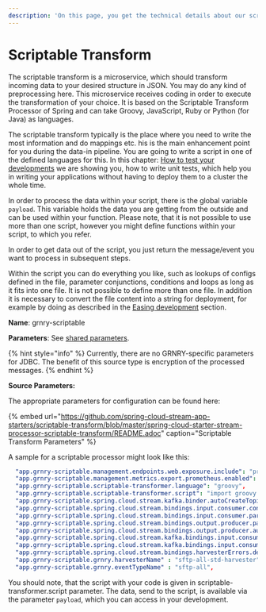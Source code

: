 ```yaml
---
description: 'On this page, you get the technical details about our scriptable transform.'
---
```


# Scriptable Transform

The scriptable transform is a microservice, which should transform incoming data to your desired structure in JSON. You may do any kind of preprocessing here. This microservice receives coding in order to execute the transformation of your choice. It is based on the Scriptable Transform Processor of Spring and can take Groovy, JavaScript, Ruby or Python \(for Java\) as languages.

The scriptable transform typically is the place where you need to write the most information and do mappings etc. his is the main enhancement point for you during the data-in pipeline. You are going to write a script in one of the defined languages for this. In this chapter: [How to test your developments](../../../learning-grnry-1/data-in/how-to-unit-test-your-developments.md) we are showing you, how to write unit tests, which help you in writing your applications without having to deploy them to a cluster the whole time. 

In order to process the data within your script, there is the global variable `payload`. This variable holds the data you are getting from the outside and can be used within your function. Please note, that it is not possible to use more than one script, however you might define functions within your script, to which you refer.

In order to get data out of the script, you just return the message/event you want to process in subsequent steps.

Within the script you can do everything you like, such as lookups of configs defined in the file, parameter conjunctions, conditions and loops as long as it fits into one file. It is not possible to define more than one file. In addition it is necessary to convert the file content into a string for deployment, for example by doing as described in the [Easing development](../../../learning-grnry-1/data-in/easing-development.md) section.

**Name**: grnry-scriptable

**Parameters**: See [shared parameters](grnry-components-and-parameters.md).

{% hint style="info" %}
Currently, there are no GRNRY-specific parameters for JDBC. The benefit of this source type is encryption of the processed messages.
{% endhint %}

**Source Parameters:**

The appropriate parameters for configuration can be found here:

{% embed url="https://github.com/spring-cloud-stream-app-starters/scriptable-transform/blob/master/spring-cloud-starter-stream-processor-scriptable-transform/README.adoc" caption="Scriptable Transform Parameters" %}

A sample for a scriptable processor might look like this:

```yaml
  "app.grnry-scriptable.management.endpoints.web.exposure.include": "prometheus,info,health",
  "app.grnry-scriptable.management.metrics.export.prometheus.enabled": true,
  "app.grnry-scriptable.scriptable-transformer.language": "groovy",
  "app.grnry-scriptable.scriptable-transformer.script": "import groovy.json.JsonOutput\\nclass Vertrag {\\n    String kd_nr\\n    String v_nr\\n    String text\\n}\\ndef splittedRow = (new String(payload)).split(',')\\ndef c = new Vertrag()\\nc.kd_nr = splittedRow[0]\\nc.v_nr = splittedRow[1]\\nc.text = splittedRow[2]\\nreturn JsonOutput.toJson(c)",
  "app.grnry-scriptable.spring.cloud.stream.kafka.binder.autoCreateTopics" : true,
  "app.grnry-scriptable.spring.cloud.stream.bindings.input.consumer.concurrency": 3,
  "app.grnry-scriptable.spring.cloud.stream.bindings.input.consumer.partitioned": true,
  "app.grnry-scriptable.spring.cloud.stream.bindings.output.producer.partitionCount": 3,
  "app.grnry-scriptable.spring.cloud.stream.bindings.output.producer.autoAddPartitions": true,
  "app.grnry-scriptable.spring.cloud.stream.kafka.bindings.input.consumer.resetOffsets": true,
  "app.grnry-scriptable.spring.cloud.stream.kafka.bindings.input.consumer.startOffset": "earliest",
  "app.grnry-scriptable.spring.cloud.stream.bindings.harvesterErrors.destination": "grnry_harvester_${grnry.eventTypeName}_error_channel",
  "app.grnry-scriptable.grnry.harvesterName" : "sftp-all-std-harvester",
  "app.grnry-scriptable.grnry.eventTypeName" : "sftp-all",
```

You should note, that the script with your code is given in scriptable-transformer.script parameter. The data, send to the script, is available via the parameter `payload`, which you can access in your development.

